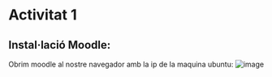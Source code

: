 # Activitat 1

## Instal·lació Moodle:

Obrim moodle al nostre navegador amb la ip de la maquina ubuntu:
![image](https://user-images.githubusercontent.com/114423191/212743606-c92c5782-d3e4-4c48-a3a5-a0665c5c4f63.png)
